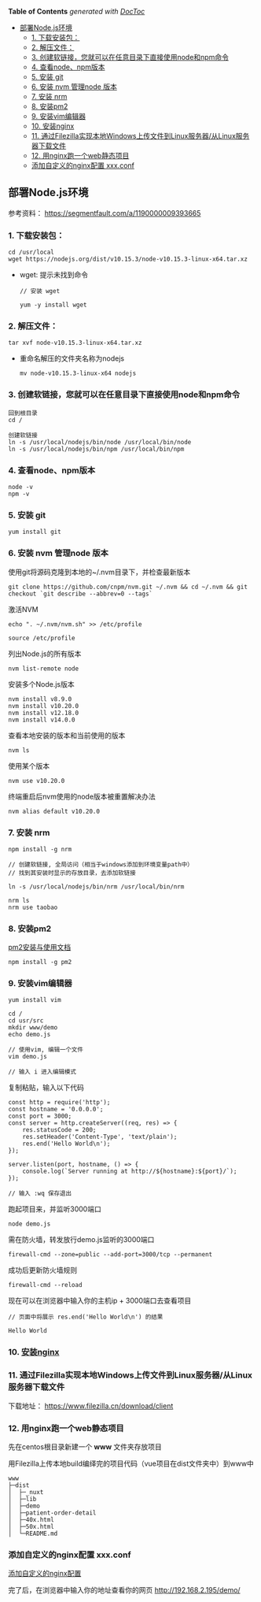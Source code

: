 <!-- START doctoc generated TOC please keep comment here to allow auto update -->
<!-- DON'T EDIT THIS SECTION, INSTEAD RE-RUN doctoc TO UPDATE -->
**Table of Contents**  *generated with [DocToc](https://github.com/thlorenz/doctoc)*

- [部署Node.js环境](#%E9%83%A8%E7%BD%B2nodejs%E7%8E%AF%E5%A2%83)
  - [1. 下载安装包：](#1-%E4%B8%8B%E8%BD%BD%E5%AE%89%E8%A3%85%E5%8C%85)
  - [2. 解压文件：](#2-%E8%A7%A3%E5%8E%8B%E6%96%87%E4%BB%B6)
  - [3. 创建软链接，您就可以在任意目录下直接使用node和npm命令](#3-%E5%88%9B%E5%BB%BA%E8%BD%AF%E9%93%BE%E6%8E%A5%E6%82%A8%E5%B0%B1%E5%8F%AF%E4%BB%A5%E5%9C%A8%E4%BB%BB%E6%84%8F%E7%9B%AE%E5%BD%95%E4%B8%8B%E7%9B%B4%E6%8E%A5%E4%BD%BF%E7%94%A8node%E5%92%8Cnpm%E5%91%BD%E4%BB%A4)
  - [4. 查看node、npm版本](#4-%E6%9F%A5%E7%9C%8Bnodenpm%E7%89%88%E6%9C%AC)
  - [5. 安装 git](#5-%E5%AE%89%E8%A3%85-git)
  - [6. 安装 nvm 管理node 版本](#6-%E5%AE%89%E8%A3%85-nvm-%E7%AE%A1%E7%90%86node-%E7%89%88%E6%9C%AC)
  - [7. 安装 nrm](#7-%E5%AE%89%E8%A3%85-nrm)
  - [8. 安装pm2](#8-%E5%AE%89%E8%A3%85pm2)
  - [9. 安装vim编辑器](#9-%E5%AE%89%E8%A3%85vim%E7%BC%96%E8%BE%91%E5%99%A8)
  - [10. 安装nginx](#10-%E5%AE%89%E8%A3%85nginx)
  - [11. 通过Filezilla实现本地Windows上传文件到Linux服务器/从Linux服务器下载文件](#11-%E9%80%9A%E8%BF%87filezilla%E5%AE%9E%E7%8E%B0%E6%9C%AC%E5%9C%B0windows%E4%B8%8A%E4%BC%A0%E6%96%87%E4%BB%B6%E5%88%B0linux%E6%9C%8D%E5%8A%A1%E5%99%A8%E4%BB%8Elinux%E6%9C%8D%E5%8A%A1%E5%99%A8%E4%B8%8B%E8%BD%BD%E6%96%87%E4%BB%B6)
  - [12. 用nginx跑一个web静态项目](#12-%E7%94%A8nginx%E8%B7%91%E4%B8%80%E4%B8%AAweb%E9%9D%99%E6%80%81%E9%A1%B9%E7%9B%AE)
  - [添加自定义的nginx配置 xxx.conf](#%E6%B7%BB%E5%8A%A0%E8%87%AA%E5%AE%9A%E4%B9%89%E7%9A%84nginx%E9%85%8D%E7%BD%AE-xxxconf)

<!-- END doctoc generated TOC please keep comment here to allow auto update -->

## 部署Node.js环境
参考资料： https://segmentfault.com/a/1190000009393665

### 1. 下载安装包：

```
cd /usr/local
wget https://nodejs.org/dist/v10.15.3/node-v10.15.3-linux-x64.tar.xz
```
- wget: 提示未找到命令

    ```
    // 安装 wget

    yum -y install wget
    ```

### 2. 解压文件：

```
tar xvf node-v10.15.3-linux-x64.tar.xz
```

- 重命名解压的文件夹名称为nodejs

    ```
    mv node-v10.15.3-linux-x64 nodejs
    ```

### 3. 创建软链接，您就可以在任意目录下直接使用node和npm命令

```
回到根目录
cd / 

创建软链接
ln -s /usr/local/nodejs/bin/node /usr/local/bin/node
ln -s /usr/local/nodejs/bin/npm /usr/local/bin/npm
```

### 4. 查看node、npm版本

```
node -v
npm -v
```

### 5. 安装 git

```
yum install git
```

### 6. 安装 nvm 管理node 版本

使用git将源码克隆到本地的~/.nvm目录下，并检查最新版本
```
git clone https://github.com/cnpm/nvm.git ~/.nvm && cd ~/.nvm && git checkout `git describe --abbrev=0 --tags`
```

激活NVM
```
echo ". ~/.nvm/nvm.sh" >> /etc/profile

source /etc/profile
```

列出Node.js的所有版本
```
nvm list-remote node
```

安装多个Node.js版本
```
nvm install v8.9.0
nvm install v10.20.0
nvm install v12.18.0
nvm install v14.0.0
```

查看本地安装的版本和当前使用的版本
```
nvm ls
```

使用某个版本
```
nvm use v10.20.0
```

终端重启后nvm使用的node版本被重置解决办法

```
nvm alias default v10.20.0
```

### 7. 安装 nrm 

```
npm install -g nrm

// 创建软链接, 全局访问（相当于windows添加到环境变量path中）
// 找到其安装时显示的存放目录，去添加软链接

ln -s /usr/local/nodejs/bin/nrm /usr/local/bin/nrm

nrm ls
nrm use taobao
```

### 8. 安装pm2

[pm2安装与使用文档](pm2安装与使用文档.md)

```
npm install -g pm2
```

### 9. 安装vim编辑器

```
yum install vim

cd /
cd usr/src
mkdir www/demo
echo demo.js

// 使用vim, 编辑一个文件
vim demo.js

// 输入 i 进入编辑模式
```

复制粘贴，输入以下代码

```
const http = require('http');
const hostname = '0.0.0.0';
const port = 3000;
const server = http.createServer((req, res) => { 
    res.statusCode = 200;
    res.setHeader('Content-Type', 'text/plain');
    res.end('Hello World\n');
}); 

server.listen(port, hostname, () => { 
    console.log(`Server running at http://${hostname}:${port}/`);
});

// 输入 :wq 保存退出
```

跑起项目来，并监听3000端口

```
node demo.js
```

需在防火墙，转发放行demo.js监听的3000端口

```
firewall-cmd --zone=public --add-port=3000/tcp --permanent
```

成功后更新防火墙规则

```
firewall-cmd --reload
```

现在可以在浏览器中输入你的主机ip + 3000端口去查看项目

```
// 页面中将展示 res.end('Hello World\n') 的结果

Hello World
```

### 10. [安装nginx](安装nginx.md)

### 11. 通过Filezilla实现本地Windows上传文件到Linux服务器/从Linux服务器下载文件
下载地址： https://www.filezilla.cn/download/client

### 12. 用nginx跑一个web静态项目

先在centos根目录新建一个 **www** 文件夹存放项目

用Filezilla上传本地build编绎完的项目代码（vue项目在dist文件夹中）到www中

```
www
├─dist
│  ├─_nuxt
│  ├─lib
│  ├─demo
│  ├─patient-order-detail
│  ├─40x.html
│  ├─50x.html
│  └─README.md
```

### 添加自定义的nginx配置 xxx.conf
[添加自定义的nginx配置](安装nginx.md)

完了后，在浏览器中输入你的地址查看你的网页 http://192.168.2.195/demo/

